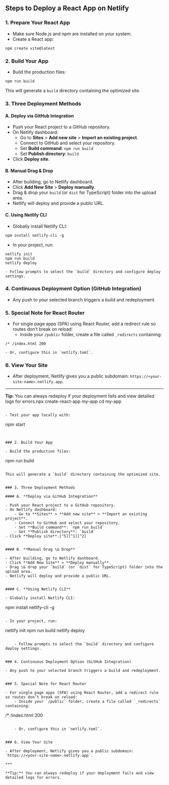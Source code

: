## Steps to Deploy a React App on Netlify

### 1. Prepare Your React App

- Make sure Node.js and npm are installed on your system.
- Create a React app:

```
npm create vite@latest
```

### 2. Build Your App

- Build the production files:

```
npm run build
```

This will generate a `build` directory containing the optimized site.


### 3. Three Deployment Methods

#### A. **Deploy via GitHub Integration**

- Push your React project to a GitHub repository.
- On Netlify dashboard:
    - Go to **Sites** > **Add new site** > **Import an existing project**.
    - Connect to GitHub and select your repository.
    - Set **Build command**: `npm run build`
    - Set **Publish directory**: `build`
- Click **Deploy site**.


#### B. **Manual Drag \& Drop**

- After building, go to Netlify dashboard.
- Click **Add New Site** > **Deploy manually**.
- Drag \& drop your `build` (or `dist` for TypeScript) folder into the upload area.
- Netlify will deploy and provide a public URL.


#### C. **Using Netlify CLI**

- Globally install Netlify CLI:

```
npm install netlify-cli -g
```

- In your project, run:

```
netlify init
npm run build
netlify deploy
```

    - Follow prompts to select the `build` directory and configure deploy settings.


### 4. Continuous Deployment Option (GitHub Integration)

- Any push to your selected branch triggers a build and redeployment.


### 5. Special Note for React Router

- For single page apps (SPA) using React Router, add a redirect rule so routes don’t break on reload:
    - Inside your `/public` folder, create a file called `_redirects` containing:

```
/* /index.html 200
```

    - Or, configure this in `netlify.toml`.


### 6. View Your Site

- After deployment, Netlify gives you a public subdomain: `https://<your-site-name>.netlify.app`.

***

**Tip:** You can always redeploy if your deployment fails and view detailed logs for errors.npx create-react-app my-app
cd my-app
```

- Test your app locally with:

```
npm start
```


### 2. Build Your App

- Build the production files:

```
npm run build
```

This will generate a `build` directory containing the optimized site.


### 3. Three Deployment Methods

#### A. **Deploy via GitHub Integration**

- Push your React project to a GitHub repository.
- On Netlify dashboard:
    - Go to **Sites** > **Add new site** > **Import an existing project**.
    - Connect to GitHub and select your repository.
    - Set **Build command**: `npm run build`
    - Set **Publish directory**: `build`
- Click **Deploy site**.[^5][^1][^2]


#### B. **Manual Drag \& Drop**

- After building, go to Netlify dashboard.
- Click **Add New Site** > **Deploy manually**.
- Drag \& drop your `build` (or `dist` for TypeScript) folder into the upload area.
- Netlify will deploy and provide a public URL.


#### C. **Using Netlify CLI**

- Globally install Netlify CLI:

```
npm install netlify-cli -g
```

- In your project, run:

```
netlify init
npm run build
netlify deploy
```

    - Follow prompts to select the `build` directory and configure deploy settings.


### 4. Continuous Deployment Option (GitHub Integration)

- Any push to your selected branch triggers a build and redeployment.


### 5. Special Note for React Router

- For single page apps (SPA) using React Router, add a redirect rule so routes don’t break on reload:
    - Inside your `/public` folder, create a file called `_redirects` containing:

```
/* /index.html 200
```

    - Or, configure this in `netlify.toml`.


### 6. View Your Site

- After deployment, Netlify gives you a public subdomain: `https://<your-site-name>.netlify.app`.

***

**Tip:** You can always redeploy if your deployment fails and view detailed logs for errors.

